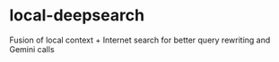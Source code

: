 # local-deepsearch
Fusion of local context + Internet search for better query rewriting and Gemini calls

